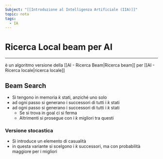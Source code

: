 ```yaml
---
Subject: "[[Introduzione al Intelligenza Artificiale (IIA)]]"
topic: nota
tags:
  - IA
---
```

# Ricerca Local beam per AI
---
è un algoritmo versione della [[AI - Ricerca Beam|Ricerca beam]] per  [[AI - Ricerca locale|ricerca locale]]   

## Beam Search

- Si tengono in memoria $k$ stati, anziché uno solo
- ad ogni passo si generano i successori di tutti i $k$ stati
- ad ogni passo si generano i successori di tutti i $k$ stati
	- Se si trova in goal ci si ferma
	- Altrimenti si prosegue con i $k$ migliori tra questi 

### Versione stocastica
- Si introduce un elemento di casualità
- in questa variante si scelgono i $k$ successori, ma con probabilità maggiore per i migliori

